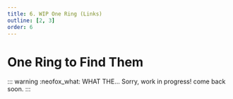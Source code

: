 ```yaml
---
title: 6. WIP One Ring (Links)
outline: [2, 3]
order: 6
---
```


#  One Ring to Find Them

::: warning :neofox_what: WHAT THE...
Sorry, work in progress! come back soon.
:::


